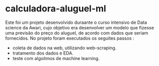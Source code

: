 # calculadora-aluguel-ml

Este foi um projeto desenvolvido duraante o curso intensivo de Data science da Awari, cujo objetivo era desenvolver um modelo que fizesse uma previsão do preço do aluguel, de acordo com dados que seriam fornecidos.
No projeto foram executados os seguites passos :
 - coleta de dados na web, utilizando web-scraping.
 - tratamento dos dados e EDA.
 - teste com algoitmos de machine learning.
